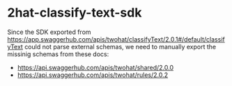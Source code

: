 # 2hat-classify-text-sdk

Since the SDK exported from https://app.swaggerhub.com/apis/twohat/classifyText/2.0.1#/default/classifyText could not parse external schemas, we need to manually export the missinig schemas from these docs:

- https://api.swaggerhub.com/apis/twohat/shared/2.0.0
- https://api.swaggerhub.com/apis/twohat/rules/2.0.2
